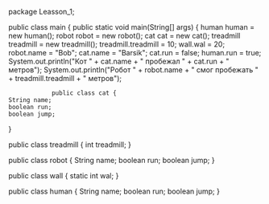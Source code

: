 package Leasson_1;

public class main {
    public static void main(String[] args) {
        human human = new human();
        robot robot = new robot();
        cat cat = new cat();
        treadmill treadmill = new treadmill();
        treadmill.treadmill = 10;
        wall.wal = 20;
        robot.name = "Bob";
        cat.name = "Barsik";
        cat.run = false;
        human.run = true;
        System.out.println("Кот " + cat.name + " пробежал " +
                cat.run + " метров");
        System.out.println("Робот " + robot.name + " смог пробежать " +
                treadmill.treadmill + " метров");
                
                
                public class cat {
    String name;
    boolean run;
    boolean jump;
}

public class treadmill {
    int treadmill;
}

public class robot {
    String name;
    boolean run;
    boolean jump;
}


public class wall {
    static int wal;
}

public class human {
    String name;
    boolean run;
    boolean jump;
}
